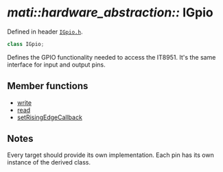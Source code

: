 # _mati::hardware_abstraction::_ **IGpio**

Defined in header [`IGpio.h`](../../module/Interfaces/src/IGpio.h).

```cpp
class IGpio;
```

Defines the GPIO functionality needed to access the IT8951. It's the same interface for input and output pins.

## Member functions

- [write](write.md) 
- [read](read.md)
- [setRisingEdgeCallback](setRisingEdgeCallback.md)

## Notes

Every target should provide its own implementation. Each pin has its own instance of the derived class.